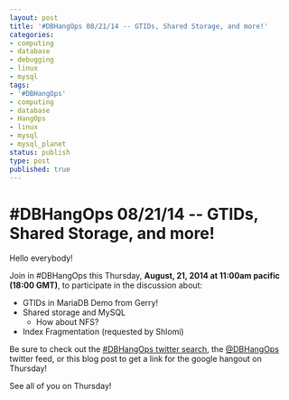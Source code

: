 ```yaml
---
layout: post
title: '#DBHangOps 08/21/14 -- GTIDs, Shared Storage, and more!'
categories:
- computing
- database
- debugging
- linux
- mysql
tags:
- '#DBHangOps'
- computing
- database
- HangOps
- linux
- mysql
- mysql_planet
status: publish
type: post
published: true
---
```

\#DBHangOps 08/21/14 -- GTIDs, Shared Storage, and more!
=========================================================

Hello everybody!

Join in \#DBHangOps this Thursday, **August, 21, 2014 at 11:00am pacific (18:00 GMT)**, to participate in the discussion about:

* GTIDs in MariaDB Demo from Gerry!
* Shared storage and MySQL
	* How about NFS?
* Index Fragmentation (requested by Shlomi)

Be sure to check out the [\#DBHangOps twitter search](https://twitter.com/search/realtime?q=%23DBHangOps), the [@DBHangOps](https://twitter.com/dbhangops) twitter feed, or this blog post to get a link for the google hangout on Thursday!

See all of you on Thursday!
